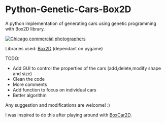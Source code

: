 # Python-Genetic-Cars-Box2D
A python implementation of generating cars using genetic programming with Box2D library.


<a href="http://www.freeimagehosting.net/commercial-photography/illinois/chicago/"><img src="http://i.imgur.com/1eOpHtF.gif" alt="Chicago commercial photographers"></a>


Libraries used:
[Box2D](https://github.com/pybox2d/pybox2d) (dependant on pygame)


TODO:
- Add GUI to control the properties of the cars (add,delete,modify shape and size)
- Clean the code
- More comments
- Add function to focus on individual cars
- Better algorithm

Any suggestion and modifications are welcome! :)

I was inspired to do this after playing around with [BoxCar2D](http://boxcar2d.com/).
